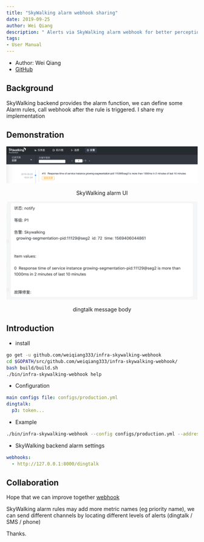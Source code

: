 ```yaml
---
title: "SkyWalking alarm webhook sharing"
date: 2019-09-25
author: Wei Qiang
description: " Alerts via SkyWalking alarm webhook for better perception of tracing."
tags:
- User Manual
---
```


- Author: Wei Qiang
- [GitHub](https://github.com/weiqiang333)

## Background

SkyWalking backend provides the alarm function, we can define some Alarm rules, call webhook after the rule is triggered. I share my implementation


## Demonstration

![](skywalking-UI-alarm.png)
<p align="center">SkyWalking alarm UI</p>

![](skywalking-dingding-notify.png)
<p align="center">dingtalk message body</p>


## Introduction

- install
```bash
go get -u github.com/weiqiang333/infra-skywalking-webhook
cd $GOPATH/src/github.com/weiqiang333/infra-skywalking-webhook/
bash build/build.sh
./bin/infra-skywalking-webhook help
```
- Configuration
```yaml
main configs file: configs/production.yml
dingtalk:
  p3: token...
```
- Example
```bash
./bin/infra-skywalking-webhook --config configs/production.yml --address 0.0.0.0:8000
```
- SkyWalking backend alarm settings
```yaml
webhooks:
  - http://127.0.0.1:8000/dingtalk
```


## Collaboration

Hope that we can improve together [webhook](https://github.com/weiqiang333/infra-skywalking-webhook)

SkyWalking alarm rules may add more metric names (eg priority name), we can send different channels by locating different levels of alerts (dingtalk / SMS / phone)

Thanks.
